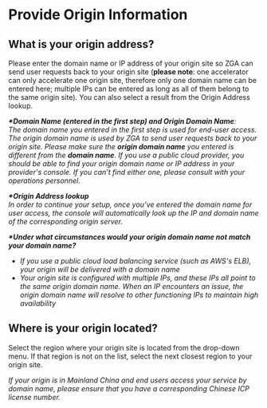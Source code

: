 # Provide Origin Information

## **What is your origin address?**

Please enter the domain name or IP address of your origin site so ZGA can send user requests back to your origin site (**please note**: one accelerator can only accelerate one origin site, therefore only one domain name can be entered here; multiple IPs can be entered as long as all of them belong to the same origin site). You can also select a result from the Origin Address lookup.

_**\*Domain Name (entered in the first step) and Origin Domain Name**:_ \
_The domain name you entered in the first step is used for end-user access. The origin domain name is used by ZGA to send user requests back to your origin site. Please make sure the **origin domain name** you entered is different from the **domain name**. If you use a public cloud provider, you should be able to find your origin domain name or IP address in your provider's console. If you can’t find either one, please consult with your operations personnel._

_**\*Origin Address lookup**_\
_In order to continue your setup, once you’ve entered the domain name for user access, the console will automatically look up the IP and domain name of the corresponding origin server._

_**\*Under what circumstances would your origin domain name not match your domain name?**_

* _If you use a public cloud load balancing service (such as AWS's ELB), your origin will be delivered with a domain name_
* _Your origin site is configured with multiple IPs, and these IPs all point to the same origin domain name. When an IP encounters an issue, the origin domain name will resolve to other functioning IPs to maintain high availability_

## **Where is your origin located?**

Select the region where your origin site is located from the drop-down menu. If that region is not on the list, select the next closest region to your origin site.

_If your origin is in Mainland China and end users access your service by domain name, please ensure that you have a corresponding Chinese ICP license number._
